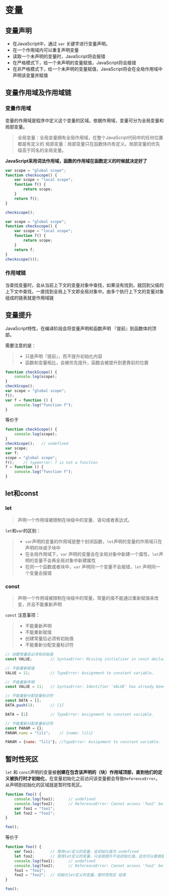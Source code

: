 # 变量

## 变量声明

+ 在JavaScript中，通过 `var` 关键字进行变量声明。
+ 在一个作用域内可以重复声明变量
+ 读取一个未声明的变量时，JavaScript将会报错
+ 在严格模式下，给一个未声明的变量赋值，JavaScript将会报错
+ 在非严格模式下，给一个未声明的变量赋值，JavaScript将会在全局作用域中声明该变量并赋值

## 变量作用域及作用域链

### 变量作用域

变量的作用域是程序中定义这个变量的区域。依据作用域，变量可分为全局变量和局部变量。

> 全局变量：全局变量拥有全局作用域，在整个JavaScript代码中的任何位置都是有定义的
> 局部变量：局部变量只在函数体内有定义。局部变量的优先级高于同名的全局变量。

**JavaScript采用词法作用域，函数的作用域在函数定义的时候就决定好了**

``` javascript
var scope = "global scope";
function checkscope() {
    var scope = "local scope";
    function f() {
        return scope;
    }
    return f();
}

checkscope();
```

``` javascript
var scope = "global scope";
function checkscope() {
    var scope = "local scope";
    function f() {
        return scope;
    }
    return f;
}
checkscope()();
```

### 作用域链

当查找变量时，会从当前上下文的变量对象中查找，如果没有找到，就回到父级的上下文中查找，一直找到全局上下文即全局对象中。由多个执行上下文的变量对象组成的链表就是作用域链

## 变量提升

JavaScript特性，在编译阶段会将变量声明和函数声明 『提前』到函数体的顶部。

需要注意的是：

> + 只是声明『提前』，而不提升初始化内容
> + 函数和变量相比，会被优先提升，函数会被提升到更靠前的位置

``` javascript
function checkScope() {
    console.log(scope);
}
checkScope();
var scope = "global scope";
f();
var f = function () {
    console.log("function f");
}
```

等价于

``` javascript
function checkScope() {
    console.log(scope);
}
checkScope();   // undefined
var scope;
var f;
scope = "global scope";
f();    // typeerror: f is not a function
f = function () {
    console.log("function f");
}
```

## let和const

### let

> 声明一个作用域被限制在块级中的变量、语句或者表达式。

`let`和`var`的区别：

> + `var`声明的变量的作用域是整个封闭函数，`let`声明的变量的作用域只在声明的块或子块中
> + 在全局作用域下，`var` 声明的变量会在全局对象中新建一个属性，`let`声明的变量不会再全局对象中新建属性
> + 在同一个函数或者块中，`var` 声明同一个变量不会报错，`let` 声明同一个变量会报错

### const

> 声明一个作用域被限制在块级中的常量，常量的值不能通过重新赋值来改变，并且不能重新声明

`const` 注意事项：

> + 不能重新声明
> + 不能重新赋值
> + 创建常量后必须有初始值
> + 不能重新分配变量标识符

``` javascript
// 创建常量后必须有初始值
const VALUE;        // SyntaxError: Missing initializer in const declaration

// 不能重新赋值
VALUE = 11;         // TypeError: Assignment to constant variable.

// 不能重新声明
const VALUE = 11;   // SyntaxError: Identifier 'VALUE' has already been declared

// 不能重新分配变量标识符
const DATA = [];
DATA.push(1);       // [1]

DATA = [1]          // TypeError: Assignment to constant variable.

// 不能重新分配变量标识符
const PARAM = {};
PARAM.name = "lili";    // {name: lili}

PARAM = {name: "lili"}; //TypeError: Assignment to constant variable.
```

## 暂时性死区

`let` 和 `const`声明的变量被**创建在包含该声明的（块）作用域顶部，直到他们的定义被执行时才初始化**，在变量初始化之前访问该变量都会导致`ReferenceError`。从声明到初始化的区域就是暂时性死区。

``` javascript
function foo() {
    console.log(foo1);      // undefined
    console.log(foo2);      // ReferenceError: Cannot access 'foo2' before initialization
    var foo1 = "foo1";
    let foo2 = "foo2";
}

foo();
```

等价于

``` javascript
function foo() {
    var foo1;       // 使用var定义的变量，会初始化值为 undefined
    let foo2;       // 使用let定义的变量，只会做提升不会初始化值，这也可以看做是 暂时性死区 的开始标志
    console.log(foo1);      // undefined
    console.log(foo2);      // ReferenceError: Cannot access 'foo2' before initialization
    foo1 = "foo1";
    foo2 = "foo2";  // 初始化let定义的变量，暂时性死区 结束
}

foo();
```
